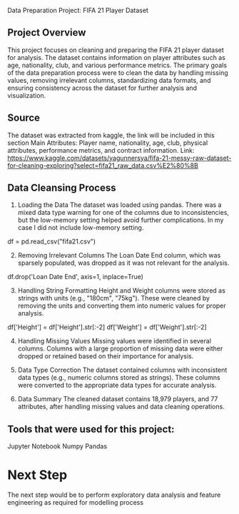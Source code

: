 Data Preparation Project: FIFA 21 Player Dataset

## Project Overview
This project focuses on cleaning and preparing the FIFA 21 player dataset for analysis. The dataset contains information on player attributes such as age, nationality, club, and various performance metrics.
The primary goals of the data preparation process were to clean the data by handling missing values, removing irrelevant columns, standardizing data formats, and ensuring consistency across the dataset for further analysis and visualization.

## Source
The dataset was extracted from kaggle, the link will be included in this section
Main Attributes: Player name, nationality, age, club, physical attributes, performance metrics, and contract information.
Link: https://www.kaggle.com/datasets/yagunnersya/fifa-21-messy-raw-dataset-for-cleaning-exploring?select=fifa21_raw_data.csv%E2%80%8B

## Data Cleansing Process
1. Loading the Data
The dataset was loaded using pandas. There was a mixed data type warning for one of the columns due to inconsistencies, but the low-memory setting helped avoid further complications.
In my case I did not include low-memory setting.

df = pd.read_csv("fifa21.csv")

2. Removing Irrelevant Columns
The Loan Date End column, which was sparsely populated, was dropped as it was not relevant for the analysis.

df.drop('Loan Date End', axis=1, inplace=True)

3. Handling String Formatting
Height and Weight columns were stored as strings with units (e.g., "180cm", "75kg"). These were cleaned by removing the units and converting them into numeric values for proper analysis.

df['Height'] = df['Height'].str[:-2]
df['Weight'] = df['Weight'].str[:-2]

4. Handling Missing Values
Missing values were identified in several columns. Columns with a large proportion of missing data were either dropped or retained based on their importance for analysis.

5. Data Type Correction
The dataset contained columns with inconsistent data types (e.g., numeric columns stored as strings). These columns were converted to the appropriate data types for accurate analysis.

6. Data Summary
The cleaned dataset contains 18,979 players, and 77 attributes, after handling missing values and data cleaning operations.

## Tools that were used for this project:
Jupyter Notebook
Numpy
Pandas

# Next Step
The next step would be to perform exploratory data analysis and feature engineering as required for modelling process
